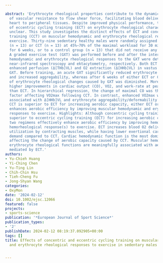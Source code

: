 ---
abstract: 'Erythrocyte rheological properties contribute to the dynamic regulation
  of vascular resistance to flow shear force, facilitating blood delivery from the
  heart to peripheral tissues. Despite improved physical performance, the effects
  of eccentric cycling training (ECT) on erythrocyte rheological characteristics remain
  unclear. This study investigates the distinct effects of ECT and concentric cycling
  training (CCT) on muscular hemodynamic and erythrocyte rheological responses to
  exercise. Thirty‐nine sedentary healthy males were randomly assigned to either ECT
  (n = 13) or CCT (n = 13) at 45%–70% of the maximal workload for 30 min/day, 5 days/week
  for 6 weeks, or to a control group (n = 13) that did not receive any exercise intervention.
  A graded exercise test (GXT) was performed before and after the intervention. Muscular
  hemodynamic and erythrocyte rheological responses to the GXT were determined by
  near‐infrared spectroscopy and ektacytometry, respectively. Both ECT and CCT significantly
  enhanced perfusion (Δ[THb]VL) and O2 extraction (Δ[HHb]VL) in vastus lateralis during
  GXT. Before training, an acute GXT significantly reduced erythrocyte deformability
  and increased aggregability, whereas after 6 weeks of either ECT or CCT, the extent
  of erythrocyte rheological changes caused by GXT was diminished. Moreover, CCT elicited
  higher improvements in cardiac output (CO), VO2, and work‐rate at peak performance
  than ECT. In hierarchical regression, the change of maximal CO was the most influential
  factor affecting VO2max following CCT. In contrast, enhanced VO2max was significantly
  associated with Δ[HHb]VL and erythrocyte aggregability/deformability in ECT. Although
  CCT is superior to ECT for increasing aerobic capacity, either ECT or CCT effectively
  enhances aerobic efficiency by improving muscular hemodynamic and erythrocyte rheological
  responses to exercise. Highlights: Although concentric cycling training (CCT) is
  superior to eccentric cycling training (ECT) for increasing aerobic capacity, the
  two regimens effectively enhance aerobic efficiency by improving hemodynamic or/and
  hemorheological response(s) to exercise. ECT increases blood O2 delivery to and
  utilization by contracting muscles, while having lower exertional cardiovascular
  demand compared to CCT. Cardiac hemodynamic function is the most dominant factor
  affecting the change of aerobic capacity caused by CCT. Muscular hemodynamic and
  erythrocyte rheological functions are meaningfully associated with aerobic efficiency
  mediated by ECT.'
authors:
- Yu‐Chieh Huang
- Yi‐Ching Chen
- Yu‐Ting Lin
- Chih‐Chin Hsu
- Tieh‐Cheng Fu
- Jong‐Shyan Wang
categories:
- OxyMon
date: '2024-02-12'
doi: 10.1002/ejsc.12066
featured: false
projects:
- sports-science
publication: '*European Journal of Sport Science*'
publication_types:
- '2'
publishDate: 2024-02-12 08:19:37.092905+00:00
tags: []
title: Effects of concentric and eccentric cycling training on muscular hemodynamic
  and erythrocyte rheological responses to exercise in sedentary males

---
